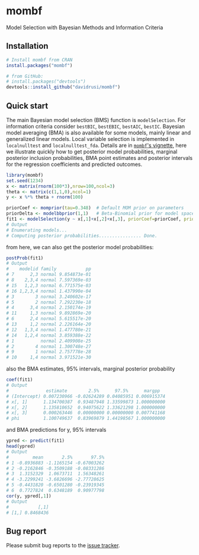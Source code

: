 # mombf

Model Selection with Bayesian Methods and Information Criteria

## Installation

``` r
# Install mombf from CRAN
install.packages("mombf")

# from GitHub:
# install.packages("devtools")
devtools::install_github("davidrusi/mombf")
```

## Quick start

The main Bayesian model selection (BMS) function is `modelSelection`. For information criteria
consider `bestBIC`, `bestEBIC`, `bestAIC`, `bestIC`. 
Bayesian model averaging (BMA) is also available for some models,
mainly linear and generalized linear models.
Local variable selection is implemented in `localnulltest` and `localnulltest_fda`.
Details are in [`mombf`'s vignette](https://CRAN.R-project.org/package=mombf/vignettes/mombf.pdf),
here we illustrate quickly how to get posterior model probabilities,
marginal posterior inclusion probabilities, BMA point estimates and posterior
intervals for the regression coefficients and predicted outcomes.

```r
library(mombf)
set.seed(1234)
x <- matrix(rnorm(100*3),nrow=100,ncol=3)
theta <- matrix(c(1,1,0),ncol=1)
y <- x %*% theta + rnorm(100)

priorCoef <- momprior(tau=0.348)  # Default MOM prior on parameters
priorDelta <- modelbbprior(1,1)   # Beta-Binomial prior for model space
fit1 <- modelSelection(y ~ x[,1]+x[,2]+x[,3], priorCoef=priorCoef, priorDelta=priorDelta)
# Output
# Enumerating models...
# Computing posterior probabilities................ Done.
```

from here, we can also get the posterior model probabilities:

```r
postProb(fit1)
# Output
#    modelid family           pp
# 7      2,3 normal 9.854873e-01
# 8    2,3,4 normal 7.597369e-03
# 15   1,2,3 normal 6.771575e-03
# 16 1,2,3,4 normal 1.437990e-04
# 3        3 normal 3.240602e-17
# 5        2 normal 7.292230e-18
# 4      3,4 normal 2.150174e-19
# 11     1,3 normal 9.892869e-20
# 6      2,4 normal 5.615517e-20
# 13     1,2 normal 2.226164e-20
# 12   1,3,4 normal 1.477780e-21
# 14   1,2,4 normal 3.859388e-22
# 1          normal 2.409908e-25
# 2        4 normal 1.300748e-27
# 9        1 normal 2.757778e-28
# 10     1,4 normal 3.971521e-30
```

also the BMA estimates, 95% intervals, marginal posterior probability

```r
coef(fit1)
# Output
#              estimate        2.5%      97.5%      margpp
# (Intercept) 0.007230966 -0.02624289 0.04085951 0.006915374
# x[, 1]      1.134700387  0.93487948 1.33599873 1.000000000
# x[, 2]      1.135810652  0.94075622 1.33621298 1.000000000
# x[, 3]      0.000263446  0.00000000 0.00000000 0.007741168
# phi         1.100749637  0.83969879 1.44198567 1.000000000
```

and BMA predictions for y, 95% intervals

```r
ypred <- predict(fit1)
head(ypred)
# Output
#         mean       2.5%       97.5%
# 1 -0.8936883 -1.1165154 -0.67003262
# 2 -0.2162846 -0.3509188 -0.08331286
# 3  1.3152329  1.0673711  1.56348261
# 4 -3.2299241 -3.6826696 -2.77728625
# 5 -0.4431820 -0.6501280 -0.23919345
# 6  0.7727824  0.6348189  0.90977798
cor(y, ypred[,1])
# Output
#           [,1]
# [1,] 0.8468436
```

## Bug report

Please submit bug reports to the [issue tracker](https://github.com/davidrusi/mombf/issues).
